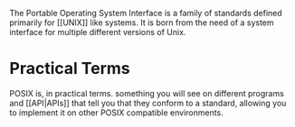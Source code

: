 The Portable Operating System Interface is a family of standards defined primarily for [[UNIX]] like systems. It is born from the need of a system interface for multiple different versions of Unix.

# Practical Terms 

POSIX is, in practical terms. something you will see on different programs and [[API|APIs]] that tell you that they conform to a standard, allowing you to implement it on other POSIX compatible environments.
